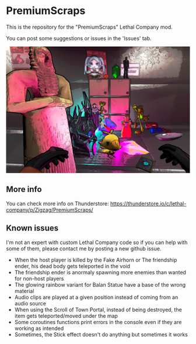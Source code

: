 # PremiumScraps

This is the repository for the "PremiumScraps" Lethal Company mod.

You can post some suggestions or issues in the 'Issues' tab.

![Preview](https://raw.githubusercontent.com/ZigzagAwaka/PremiumScraps/main/Images/premiumscraps-all-v6.PNG)

## More info
You can check more info on Thunderstore:
https://thunderstore.io/c/lethal-company/p/Zigzag/PremiumScraps/

## Known issues
I'm not an expert with custom Lethal Company code so if you can help with some of them, please contact me by posting a new github issue.
- When the host player is killed by the Fake Airhorn or The friendship ender, his dead body gets teleported in the void
- The friendship ender is anormaly spawning more enemies than wanted for non-host players
- The glowing rainbow variant for Balan Statue have a base of the wrong material
- Audio clips are played at a given position instead of coming from an audio source
- When using the Scroll of Town Portal, instead of being destroyed, the item gets teleported/moved under the map
- Some coroutines functions print errors in the console even if they are working as intended
- Sometimes, the Stick effect doesn't do anything but sometimes it works